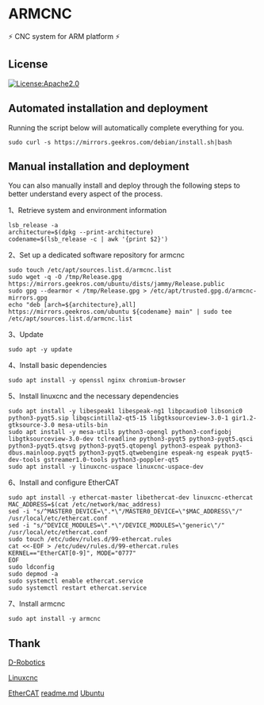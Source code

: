 # ARMCNC

⚡ CNC system for ARM platform ⚡

## License

[![License:Apache2.0](https://img.shields.io/badge/License-Apache2.0-yellow.svg)](https://opensource.org/licenses/Apache2.0)

## Automated installation and deployment

Running the script below will automatically complete everything for you.

```shell
sudo curl -s https://mirrors.geekros.com/debian/install.sh|bash
```

## Manual installation and deployment

You can also manually install and deploy through the following steps to better understand every aspect of the process.

1、Retrieve system and environment information

```shell
lsb_release -a
architecture=$(dpkg --print-architecture)
codename=$(lsb_release -c | awk '{print $2}')
```

2、Set up a dedicated software repository for armcnc

```shell
sudo touch /etc/apt/sources.list.d/armcnc.list
sudo wget -q -O /tmp/Release.gpg https://mirrors.geekros.com/ubuntu/dists/jammy/Release.public
sudo gpg --dearmor < /tmp/Release.gpg > /etc/apt/trusted.gpg.d/armcnc-mirrors.gpg
echo "deb [arch=${architecture},all] https://mirrors.geekros.com/ubuntu ${codename} main" | sudo tee /etc/apt/sources.list.d/armcnc.list
```

3、Update

```shell
sudo apt -y update
```

4、Install basic dependencies

```shell
sudo apt install -y openssl nginx chromium-browser
```

5、Install linuxcnc and the necessary dependencies

```shell
sudo apt install -y libespeak1 libespeak-ng1 libpcaudio0 libsonic0 python3-pyqt5.sip libqscintilla2-qt5-15 libgtksourceview-3.0-1 gir1.2-gtksource-3.0 mesa-utils-bin
sudo apt install -y mesa-utils python3-opengl python3-configobj libgtksourceview-3.0-dev tclreadline python3-pyqt5 python3-pyqt5.qsci python3-pyqt5.qtsvg python3-pyqt5.qtopengl python3-espeak python3-dbus.mainloop.pyqt5 python3-pyqt5.qtwebengine espeak-ng espeak pyqt5-dev-tools gstreamer1.0-tools python3-poppler-qt5
sudo apt install -y linuxcnc-uspace linuxcnc-uspace-dev
```

6、Install and configure EtherCAT

```shell
sudo apt install -y ethercat-master libethercat-dev linuxcnc-ethercat
MAC_ADDRESS=$(cat /etc/network/mac_address)
sed -i "s/^MASTER0_DEVICE=\".*\"/MASTER0_DEVICE=\"$MAC_ADDRESS\"/" /usr/local/etc/ethercat.conf
sed -i "s/^DEVICE_MODULES=\".*\"/DEVICE_MODULES=\"generic\"/" /usr/local/etc/ethercat.conf
sudo touch /etc/udev/rules.d/99-ethercat.rules
cat <<-EOF > /etc/udev/rules.d/99-ethercat.rules
KERNEL=="EtherCAT[0-9]", MODE="0777"
EOF
sudo ldconfig
sudo depmod -a
sudo systemctl enable ethercat.service
sudo systemctl restart ethercat.service
```

7、Install armcnc

```shell
sudo apt install -y armcnc
```

## Thank

[D-Robotics](https://github.com/d-robotics)

[Linuxcnc](https://github.com/LinuxCNC/linuxcnc)

[EtherCAT](https://download.opensuse.org/repositories/science:/EtherLab/Debian_12/arm64/)
[readme.md](readme.md)
[Ubuntu](https://github.com/ubuntu)